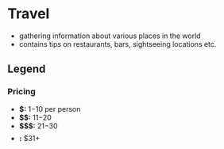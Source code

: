 # Travel

- gathering information about various places in the world
- contains tips on restaurants, bars, sightseeing locations etc.

## Legend

### Pricing
- **$:** $1-$10 per person
- **$$:** $11-$20
- **$$$:** $21-$30
- **$$$$:** $31+

